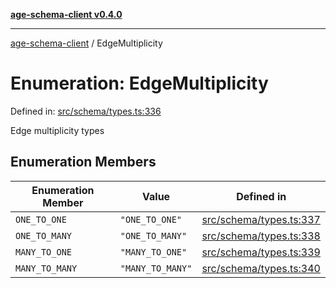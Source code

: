 [**age-schema-client v0.4.0**](../index.md)

***

[age-schema-client](../index.md) / EdgeMultiplicity

# Enumeration: EdgeMultiplicity

Defined in: [src/schema/types.ts:336](https://github.com/standardbeagle/ageSchemaClient/blob/main/src/schema/types.ts#L336)

Edge multiplicity types

## Enumeration Members

| Enumeration Member | Value | Defined in |
| ------ | ------ | ------ |
| <a id="one_to_one"></a> `ONE_TO_ONE` | `"ONE_TO_ONE"` | [src/schema/types.ts:337](https://github.com/standardbeagle/ageSchemaClient/blob/main/src/schema/types.ts#L337) |
| <a id="one_to_many"></a> `ONE_TO_MANY` | `"ONE_TO_MANY"` | [src/schema/types.ts:338](https://github.com/standardbeagle/ageSchemaClient/blob/main/src/schema/types.ts#L338) |
| <a id="many_to_one"></a> `MANY_TO_ONE` | `"MANY_TO_ONE"` | [src/schema/types.ts:339](https://github.com/standardbeagle/ageSchemaClient/blob/main/src/schema/types.ts#L339) |
| <a id="many_to_many"></a> `MANY_TO_MANY` | `"MANY_TO_MANY"` | [src/schema/types.ts:340](https://github.com/standardbeagle/ageSchemaClient/blob/main/src/schema/types.ts#L340) |
